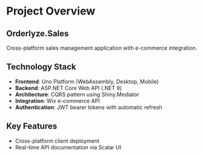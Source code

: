 # Project Overview

## Orderlyze.Sales
Cross-platform sales management application with e-commerce integration.

## Technology Stack
- **Frontend**: Uno Platform (WebAssembly, Desktop, Mobile)
- **Backend**: ASP.NET Core Web API (.NET 9)
- **Architecture**: CQRS pattern using Shiny.Mediator
- **Integration**: Wix e-commerce API
- **Authentication**: JWT bearer tokens with automatic refresh

## Key Features
- Cross-platform client deployment
- Real-time API documentation via Scalar UI